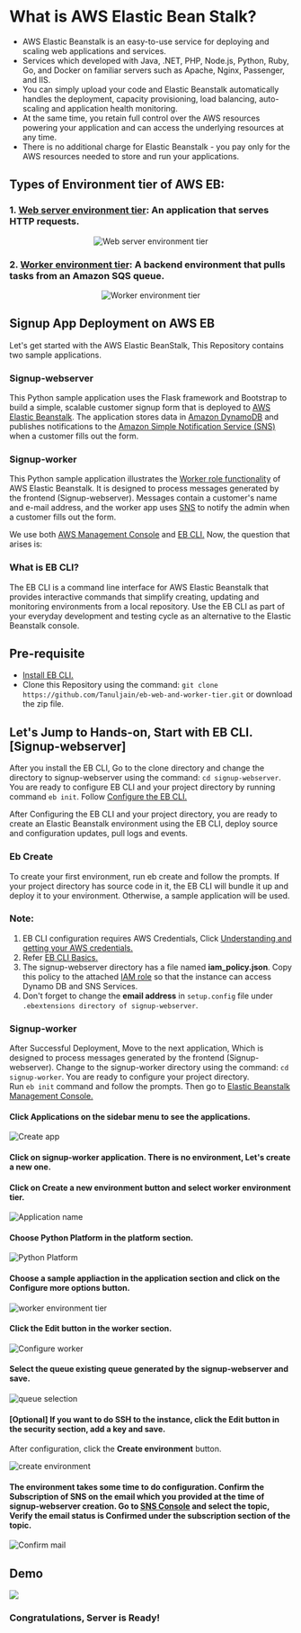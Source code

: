 # What is AWS Elastic Bean Stalk?
* AWS Elastic Beanstalk is an easy-to-use service for deploying and scaling web applications and services.
* Services which developed with Java, .NET, PHP, Node.js, Python, Ruby, Go, and Docker on familiar servers such as Apache, Nginx, Passenger, and IIS.
* You can simply upload your code and Elastic Beanstalk automatically handles the deployment, capacity provisioning, load balancing, auto-scaling and application health monitoring. 
* At the same time, you retain full control over the AWS resources powering your application and can access the underlying resources at any time.
* There is no additional charge for Elastic Beanstalk - you pay only for the AWS resources needed to store and run your applications.

## Types of Environment tier of AWS EB:

### 1. [Web server environment tier](https://docs.aws.amazon.com/elasticbeanstalk/latest/dg/concepts-webserver.html): An application that serves HTTP requests.
<p align="center">
  <img src="https://docs.aws.amazon.com/elasticbeanstalk/latest/dg/images/aeb-architecture2.png" alt="Web server environment tier"/>
  <!-- <h3 align="center" ><a href="https://docs.aws.amazon.com/elasticbeanstalk/latest/dg/concepts-webserver.html">Web server environment tier</a>: An application that serves HTTP requests.</h3> -->
</p>

### 2. [Worker environment tier](https://docs.aws.amazon.com/elasticbeanstalk/latest/dg/concepts-worker.html): A backend environment that pulls tasks from an Amazon SQS queue.
<p align="center">
  <img src="https://docs.aws.amazon.com/elasticbeanstalk/latest/dg/images/aeb-architecture_worker.png" alt="Worker environment tier"/>
</p>


## Signup App Deployment on AWS EB
Let's get started with the AWS Elastic BeanStalk, This Repository contains two sample applications. 

###  Signup-webserver
This Python sample application uses the Flask framework and Bootstrap to build a simple, scalable customer signup form that is deployed to [AWS Elastic Beanstalk](http://aws.amazon.com/elasticbeanstalk/). The application stores data in [Amazon DynamoDB](http://aws.amazon.com/dynamodb/) and publishes notifications to the [Amazon Simple Notification Service (SNS)](http://aws.amazon.com/sns/) when a customer fills out the form.

### Signup-worker
This Python sample application illustrates the [Worker role functionality](https://docs.aws.amazon.com/elasticbeanstalk/latest/dg/using-features-managing-env-tiers.html) of AWS Elastic Beanstalk. It is designed to process messages generated by the frontend (Signup-webserver). Messages contain a customer's name and e-mail address, and the worker app uses [SNS](http://aws.amazon.com/sns/) to notify the admin when a customer fills out the form.

We use both [AWS Management Console](https://console.aws.amazon.com/console/home) and [EB CLI.](https://docs.aws.amazon.com/elasticbeanstalk/latest/dg/eb-cli3.html) Now, the question that arises is:

### What is EB CLI?
The EB CLI is a command line interface for AWS Elastic Beanstalk that provides interactive commands that simplify creating, updating and monitoring environments from a local repository. Use the EB CLI as part of your everyday development and testing cycle as an alternative to the Elastic Beanstalk console. 

## Pre-requisite
* [Install EB CLI.](https://docs.aws.amazon.com/elasticbeanstalk/latest/dg/eb-cli3-install.html#eb-cli3-install.scripts)
* Clone this Repository using the command: `git clone https://github.com/Tanuljain/eb-web-and-worker-tier.git` or download the zip file.

## Let's Jump to Hands-on, Start with EB CLI. [Signup-webserver] 
After you install the EB CLI, Go to the clone directory and change the directory to signup-webserver using the command:
`cd signup-webserver`. You are ready to configure EB CLI and your project directory by running command `eb init`. 
Follow [Configure the EB CLI.](https://docs.aws.amazon.com/elasticbeanstalk/latest/dg/eb-cli3-configuration.html)

After Configuring the EB CLI and your project directory, you are ready to create an Elastic Beanstalk environment using the EB CLI, deploy source and configuration updates, pull logs and events. 


### Eb Create
To create your first environment, run eb create and follow the prompts. If your project directory has source code in it, the EB CLI will bundle it up and deploy it to your environment. Otherwise, a sample application will be used. 

### **Note:** 
1. EB CLI configuration requires AWS Credentials, Click [Understanding and getting your AWS credentials.](https://docs.aws.amazon.com/general/latest/gr/aws-sec-cred-types.html#access-keys-and-secret-access-keys)
2. Refer [EB CLI Basics.](https://docs.aws.amazon.com/elasticbeanstalk/latest/dg/eb-cli3-getting-started.html#ebcli3-basics-create)
3. The signup-webserver directory has a file named **iam_policy.json**. Copy this policy to the attached [IAM role](https://docs.aws.amazon.com/IAM/latest/UserGuide/id_roles.html) so that the instance can access Dynamo DB and SNS Services. 
4. Don't forget to change the **email address** in `setup.config` file under `.ebextensions directory of signup-webserver`.

###  Signup-worker
After Successful Deployment, Move to the next application, Which is designed to process messages generated by the frontend (Signup-webserver).
Change to the signup-worker directory using the command: `cd signup-worker`. You are ready to configure your project directory.<br />
Run `eb init` command and follow the prompts. Then go to [Elastic Beanstalk Management Console.](https://console.aws.amazon.com/elasticbeanstalk)

#### Click **Applications** on the sidebar menu to see the applications.

![Create app](misc/s1.png)

#### Click on **signup-worker** application. There is no environment, Let's create a new one.
#### Click on **Create a new environment** button and select worker environment tier.

![Application name](misc/s2.png)

#### Choose **Python** Platform in the platform section.

![Python Platform](misc/s4.png)

#### Choose a **sample appliaction** in the application section and click on the **Configure more options** button. 

![worker environment tier](misc/s3.png)

#### Click the **Edit** button in the worker section.

![Configure worker](misc/s5.png)

#### Select the queue existing queue generated by the **signup-webserver** and save.

![queue selection](misc/s6.png)

#### **[Optional]** If you want to do SSH to the instance, click the Edit button in the security section, add a key and save.
After configuration, click the **Create environment** button.

![create environment](misc/s7.png)

#### The environment takes some time to do configuration. Confirm the **Subscription of SNS** on the email which you provided at the time of signup-webserver creation. Go to [SNS Console](https://ap-south-1.console.aws.amazon.com/sns/) and select the topic, Verify the email status is Confirmed under the subscription section of the topic.

![Confirm mail](misc/s8.png)

## Demo
![](misc/demo.gif)

### Congratulations, Server is Ready!
